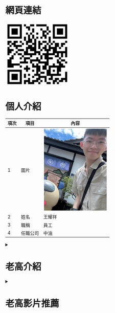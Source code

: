 # 網頁連結
<img src="QR.png" width="200" hieght="200">


# 個人介紹
| 項次 | 項目 | 內容 |
|-----|------|------|
|1 | 圖片 |<img src="2025.3.png" width="200" hieght="300">|
|2 | 姓名 |王耀祥|
|3 | 職稱 |員工|
|4 |任職公司 |中油|

<details>
<summary>

# 老高介紹

</summary>
老高（本名：高啟強）是YouTube上的一位中文創作者，以分享各種神秘、奇特、未解之謎以及歷史、科學相關的內容聞名。
他的頻道主要介紹一些世界上奇怪的事件、未解的謎團、奇異的自然現象、外星人、古代文明等主題，
並且以深入淺出的方式進行講解。

老高的影片風格通常是輕鬆幽默，並結合精心製作的視覺效果，使得觀眾能夠更容易理解複雜的議題。
隨著頻道人氣逐漸上升，他也積累了大量的訂閱者，成為中文YouTube平台上的知名創作者之一。

他的頻道內容不僅富有教育意義，還有許多娛樂性，吸引了來自全球的觀眾，尤其是對神秘學、科學和歷史有興趣的群體。
</details>

<details>
<summary>

# 老高影片推薦

</summary>

## 迪納赫預言
參考 : [https://www.arduino.cc/en/Main/Products](https://www.youtube.com/watch?v=uN3WOJqMpHM)

<a href="http://www.youtube.com/watch?feature=player_embedded&v=uN3WOJqMpHM" target="_blank"><img src="http://img.youtube.com/vi/uN3WOJqMpHM/0.jpg" 
alt="迪納赫預言" width="400" height="250" border="10" /></a>
<br>影片取自 youtube
<br>

## 圈量子重力理論
參考 : [https://www.youtube.com/watch?v=vrA6287NT-I](https://www.youtube.com/watch?v=vrA6287NT-I)

<a href="http://www.youtube.com/watch?feature=player_embedded&v=vrA6287NT-I" target="_blank"><img src="http://img.youtube.com/vi/vrA6287NT-I/0.jpg" 
alt="迪納赫預言" width="400" height="250" border="10" /></a>
<br>影片取自 youtube
<br>
</details>

